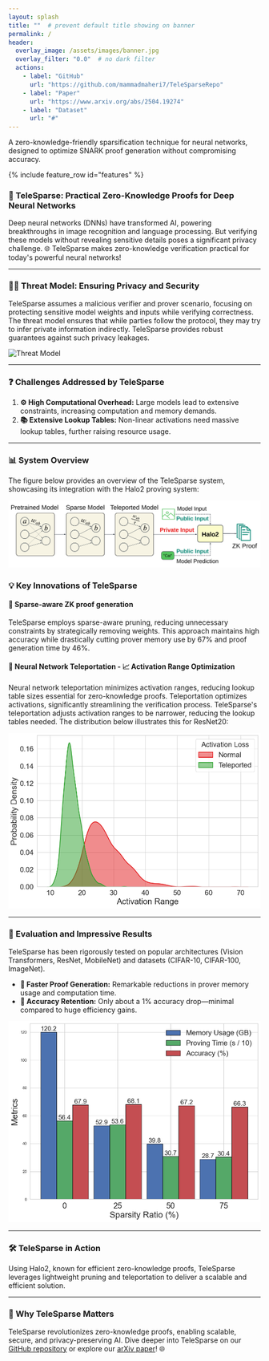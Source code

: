 ```yaml
---
layout: splash
title: ""  # prevent default title showing on banner
permalink: /
header:
  overlay_image: /assets/images/banner.jpg
  overlay_filter: "0.0"  # no dark filter
  actions:
    - label: "GitHub"
      url: "https://github.com/mammadmaheri7/TeleSparseRepo"
    - label: "Paper"
      url: "https://www.arxiv.org/abs/2504.19274"
    - label: "Dataset"
      url: "#"
---
```


A zero-knowledge-friendly sparsification technique for neural networks, designed to optimize SNARK proof generation without compromising accuracy.



{% include feature_row id="features" %}

### 🚀 TeleSparse: Practical Zero-Knowledge Proofs for Deep Neural Networks

Deep neural networks (DNNs) have transformed AI, powering breakthroughs in image recognition and language processing. But verifying these models without revealing sensitive details poses a significant privacy challenge. 🌐 TeleSparse makes zero-knowledge verification practical for today's powerful neural networks!

---

### 🕵️‍♂️ Threat Model: Ensuring Privacy and Security

TeleSparse assumes a malicious verifier and prover scenario, focusing on protecting sensitive model weights and inputs while verifying correctness. The threat model ensures that while parties follow the protocol, they may try to infer private information indirectly. TeleSparse provides robust guarantees against such privacy leakages.

![Threat Model](assets/images/thread_model.png)

---

### ❓ Challenges Addressed by TeleSparse

1. **⚙️ High Computational Overhead:** Large models lead to extensive constraints, increasing computation and memory demands.
2. **📚 Extensive Lookup Tables:** Non-linear activations need massive lookup tables, further raising resource usage.

---
### 📊 System Overview

The figure below provides an overview of the TeleSparse system, showcasing its integration with the Halo2 proving system:

![System Overview](assets/images/overview.png)

### 💡 Key Innovations of TeleSparse

#### 🌳 Sparse-aware ZK proof generation

TeleSparse employs sparse-aware pruning, reducing unnecessary constraints by strategically removing weights. This approach maintains high accuracy while drastically cutting prover memory use by 67% and proof generation time by 46%.


#### 🔄 Neural Network Teleportation - 📈 Activation Range Optimization

Neural network teleportation minimizes activation ranges, reducing lookup table sizes essential for zero-knowledge proofs. Teleportation optimizes activations, significantly streamlining the verification process. TeleSparse's teleportation adjusts activation ranges to be narrower, reducing the lookup tables needed. The distribution below illustrates this for ResNet20:

![Activation Range Distribution for ResNet20](assets/images/teleportation.png)

---


### 🧪 Evaluation and Impressive Results

TeleSparse has been rigorously tested on popular architectures (Vision Transformers, ResNet, MobileNet) and datasets (CIFAR-10, CIFAR-100, ImageNet).

* **🚀 Faster Proof Generation:** Remarkable reductions in prover memory usage and computation time.
* **🎯 Accuracy Retention:** Only about a 1% accuracy drop—minimal compared to huge efficiency gains.

![Evaluation Framework](assets/images/evaluation.png)

---

### 🛠 TeleSparse in Action

Using Halo2, known for efficient zero-knowledge proofs, TeleSparse leverages lightweight pruning and teleportation to deliver a scalable and efficient solution.

---

### 🌟 Why TeleSparse Matters

TeleSparse revolutionizes zero-knowledge proofs, enabling scalable, secure, and privacy-preserving AI. Dive deeper into TeleSparse on our [GitHub repository](https://github.com/mammadmaheri7/TeleSparseRepo) or explore our [arXiv paper](https://www.arxiv.org/abs/2504.19274)! 🌐
